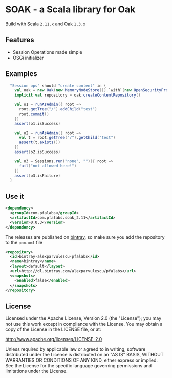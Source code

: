 SOAK - a Scala library for Oak
==============================

Build with Scala ```2.11.x``` and [Oak](https://jackrabbit.apache.org/oak/) ```1.3.x```

Features
--------
* Session Operations made simple
* OSGi initializer

Examples
--------

```scala
  "Session ops" should "create content" in {
    val oak = new Oak(new MemoryNodeStore()).`with`(new OpenSecurityProvider())
    implicit val repository = oak.createContentRepository()

    val o1 = runAsAdmin({ root =>
      root.getTree("/").addChild("test")
      root.commit()
    })
    assert(o1.isSuccess)

    val o2 = runAsAdmin({ root =>
      val t = root.getTree("/").getChild("test")
      assert(t.exists())
    })
    assert(o2.isSuccess)

    val o3 = Sessions.run("none", "")({ root =>
      fail("not allowed here!")
    })
    assert(o3.isFailure)
  }
```


Use it
------

```xml
<dependency>
  <groupId>com.pfalabs</groupId>
  <artifactId>com.pfalabs.soak_2.11</artifactId>
  <version>0.0.3</version>
</dependency>
```

The releases are published on [bintray](https://bintray.com/alexparvulescu/pfalabs/soak/view), so make sure you add the repository to the ```pom.xml``` file

```xml
<repository>
  <id>bintray-alexparvulescu-pfalabs</id>
  <name>bintray</name>
  <layout>default</layout>
  <url>http://dl.bintray.com/alexparvulescu/pfalabs</url>
  <snapshots>
    <enabled>false</enabled>
  </snapshots>
</repository>
```

License
-------

Licensed under the Apache License, Version 2.0 (the "License");
you may not use this work except in compliance with the License.
You may obtain a copy of the License in the LICENSE file, or at:

   http://www.apache.org/licenses/LICENSE-2.0

Unless required by applicable law or agreed to in writing, software
distributed under the License is distributed on an "AS IS" BASIS,
WITHOUT WARRANTIES OR CONDITIONS OF ANY KIND, either express or implied.
See the License for the specific language governing permissions and
limitations under the License.
